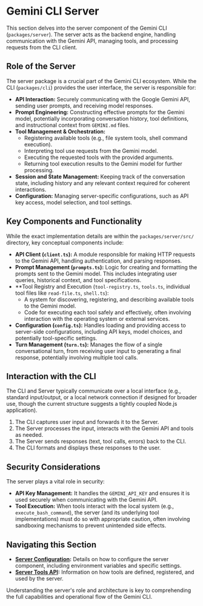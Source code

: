 # Gemini CLI Server

This section delves into the server component of the Gemini CLI (`packages/server`). The server acts as the backend engine, handling communication with the Gemini API, managing tools, and processing requests from the CLI client.

## Role of the Server

The server package is a crucial part of the Gemini CLI ecosystem. While the CLI (`packages/cli`) provides the user interface, the server is responsible for:

- **API Interaction:** Securely communicating with the Google Gemini API, sending user prompts, and receiving model responses.
- **Prompt Engineering:** Constructing effective prompts for the Gemini model, potentially incorporating conversation history, tool definitions, and instructional context from `GEMINI.md` files.
- **Tool Management & Orchestration:**
  - Registering available tools (e.g., file system tools, shell command execution).
  - Interpreting tool use requests from the Gemini model.
  - Executing the requested tools with the provided arguments.
  - Returning tool execution results to the Gemini model for further processing.
- **Session and State Management:** Keeping track of the conversation state, including history and any relevant context required for coherent interactions.
- **Configuration:** Managing server-specific configurations, such as API key access, model selection, and tool settings.

## Key Components and Functionality

While the exact implementation details are within the `packages/server/src/` directory, key conceptual components include:

- **API Client (`client.ts`):** A module responsible for making HTTP requests to the Gemini API, handling authentication, and parsing responses.
- **Prompt Management (`prompts.ts`):** Logic for creating and formatting the prompts sent to the Gemini model. This includes integrating user queries, historical context, and tool specifications.
- \*\*Tool Registry and Execution (`tool-registry.ts`, `tools.ts`, individual tool files like `read-file.ts`, `shell.ts`):
  - A system for discovering, registering, and describing available tools to the Gemini model.
  - Code for executing each tool safely and effectively, often involving interaction with the operating system or external services.
- **Configuration (`config.ts`):** Handles loading and providing access to server-side configurations, including API keys, model choices, and potentially tool-specific settings.
- **Turn Management (`turn.ts`):** Manages the flow of a single conversational turn, from receiving user input to generating a final response, potentially involving multiple tool calls.

## Interaction with the CLI

The CLI and Server typically communicate over a local interface (e.g., standard input/output, or a local network connection if designed for broader use, though the current structure suggests a tightly coupled Node.js application).

1.  The CLI captures user input and forwards it to the Server.
2.  The Server processes the input, interacts with the Gemini API and tools as needed.
3.  The Server sends responses (text, tool calls, errors) back to the CLI.
4.  The CLI formats and displays these responses to the user.

## Security Considerations

The server plays a vital role in security:

- **API Key Management:** It handles the `GEMINI_API_KEY` and ensures it is used securely when communicating with the Gemini API.
- **Tool Execution:** When tools interact with the local system (e.g., `execute_bash_command`), the server (and its underlying tool implementations) must do so with appropriate caution, often involving sandboxing mechanisms to prevent unintended side effects.

## Navigating this Section

- **[Server Configuration](./configuration.md):** Details on how to configure the server component, including environment variables and specific settings.
- **[Server Tools API](./tools-api.md):** Information on how tools are defined, registered, and used by the server.

Understanding the server's role and architecture is key to comprehending the full capabilities and operational flow of the Gemini CLI.
